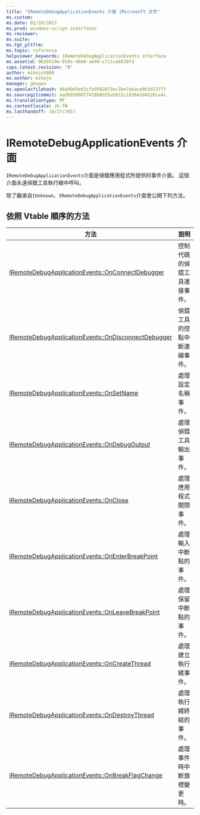 ```yaml
---
title: "IRemoteDebugApplicationEvents 介面 |Microsoft 文件"
ms.custom: 
ms.date: 01/18/2017
ms.prod: windows-script-interfaces
ms.reviewer: 
ms.suite: 
ms.tgt_pltfrm: 
ms.topic: reference
helpviewer_keywords: IRemoteDebugApplicationEvents interface
ms.assetid: 9626519e-910c-48e0-ae99-c711ce6628fd
caps.latest.revision: "8"
author: mikejo5000
ms.author: mikejo
manager: ghogen
ms.openlocfilehash: 04d40d3e03cfb9582075ec1be7abace963d1377f
ms.sourcegitcommit: aadb9588877418b8b55a5612c1d3842d4520ca4c
ms.translationtype: MT
ms.contentlocale: zh-TW
ms.lasthandoff: 10/27/2017
---
```

# <a name="iremotedebugapplicationevents-interface"></a>IRemoteDebugApplicationEvents 介面
`IRemoteDebugApplicationEvents`介面是偵錯應用程式所提供的事件介面。 這個介面永遠偵錯工具執行緒中呼叫。  
  
 除了繼承自`IUnknown`、`IRemoteDebugApplicationEvents`介面會公開下列方法。  
  
## <a name="methods-in-vtable-order"></a>依照 Vtable 順序的方法  
  
|方法|說明|  
|------------|-----------------|  
|[IRemoteDebugApplicationEvents::OnConnectDebugger](../../winscript/reference/iremotedebugapplicationevents-onconnectdebugger.md)|控制代碼的偵錯工具連接事件。|  
|[IRemoteDebugApplicationEvents::OnDisconnectDebugger](../../winscript/reference/iremotedebugapplicationevents-ondisconnectdebugger.md)|偵錯工具的控點中斷連線事件。|  
|[IRemoteDebugApplicationEvents::OnSetName](../../winscript/reference/iremotedebugapplicationevents-onsetname.md)|處理設定名稱事件。|  
|[IRemoteDebugApplicationEvents::OnDebugOutput](../../winscript/reference/iremotedebugapplicationevents-ondebugoutput.md)|處理偵錯工具輸出事件。|  
|[IRemoteDebugApplicationEvents::OnClose](../../winscript/reference/iremotedebugapplicationevents-onclose.md)|處理應用程式關閉事件。|  
|[IRemoteDebugApplicationEvents::OnEnterBreakPoint](../../winscript/reference/iremotedebugapplicationevents-onenterbreakpoint.md)|處理輸入中斷點的事件。|  
|[IRemoteDebugApplicationEvents::OnLeaveBreakPoint](../../winscript/reference/iremotedebugapplicationevents-onleavebreakpoint.md)|處理保留中斷點的事件。|  
|[IRemoteDebugApplicationEvents::OnCreateThread](../../winscript/reference/iremotedebugapplicationevents-oncreatethread.md)|處理建立執行緒事件。|  
|[IRemoteDebugApplicationEvents::OnDestroyThread](../../winscript/reference/iremotedebugapplicationevents-ondestroythread.md)|處理執行緒終結的事件。|  
|[IRemoteDebugApplicationEvents::OnBreakFlagChange](../../winscript/reference/iremotedebugapplicationevents-onbreakflagchange.md)|處理事件時中斷旗標變更時。|